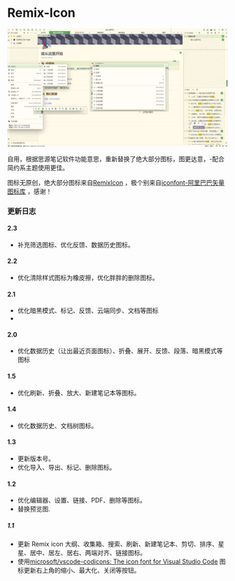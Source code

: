 # Remix-Icon

![preview](https://github.com/mozhux/Remix-icon/blob/master/preview.png)

自用，根据思源笔记软件功能意思，重新替换了绝大部分图标，图更达意，-配合简约系主题使用更佳。

图标无原创，绝大部分图标来自[RemixIcon](https://github.com/Remix-Design/remixicon#usage) ，极个别来自[iconfont-阿里巴巴矢量图标库](https://www.iconfont.cn/) ，感谢！


### 更新日志
#### 2.3
* 补充筛选图标、优化反馈、数据历史图标。
  
#### 2.2
* 优化清除样式图标为橡皮擦，优化胖胖的删除图标。
  
#### 2.1
* 优化暗黑模式、标记、反馈、云端同步、文档等图标
* 
#### 2.0
* 优化数据历史（让出最近页面图标）、折叠、展开、反馈、段落、暗黑模式等图标

#### 1.5
* 优化刷新、折叠、放大、新建笔记本等图标。
#### 1.4

* 优化数据历史、文档树图标。
#### 1.3

* 更新版本号。
* 优化导入、导出、标记、删除图标。
#### 1.2

* 优化编辑器、设置、链接、PDF、删除等图标。
* 替换预览图.

##### 1.1

* 更新 Remix icon 大纲、收集箱、搜索、刷新、新建笔记本、剪切、排序、星星、居中、居左、居右、两端对齐、链接图标。
* 使用[microsoft/vscode-codicons: The icon font for Visual Studio Code](https://github.com/microsoft/vscode-codicons) 图标更新右上角的缩小、最大化、关闭等按钮。